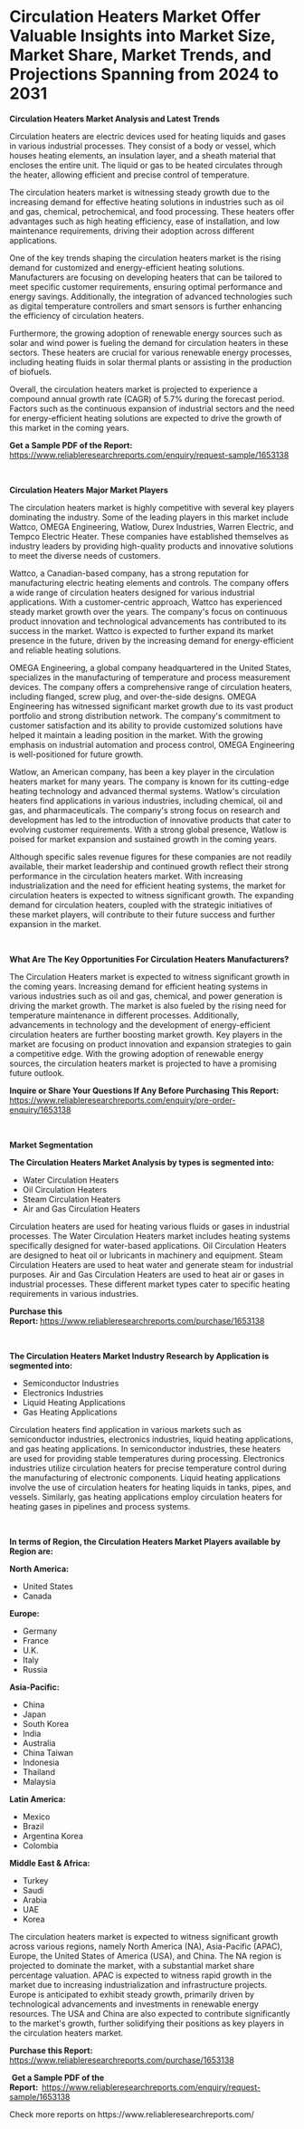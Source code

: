 <p><h1>Circulation Heaters Market Offer Valuable Insights into Market Size, Market Share, Market Trends, and Projections Spanning from 2024 to 2031</h1></p><p><strong>Circulation Heaters Market Analysis and Latest Trends</strong></p>
<p><p>Circulation heaters are electric devices used for heating liquids and gases in various industrial processes. They consist of a body or vessel, which houses heating elements, an insulation layer, and a sheath material that encloses the entire unit. The liquid or gas to be heated circulates through the heater, allowing efficient and precise control of temperature.</p><p>The circulation heaters market is witnessing steady growth due to the increasing demand for effective heating solutions in industries such as oil and gas, chemical, petrochemical, and food processing. These heaters offer advantages such as high heating efficiency, ease of installation, and low maintenance requirements, driving their adoption across different applications.</p><p>One of the key trends shaping the circulation heaters market is the rising demand for customized and energy-efficient heating solutions. Manufacturers are focusing on developing heaters that can be tailored to meet specific customer requirements, ensuring optimal performance and energy savings. Additionally, the integration of advanced technologies such as digital temperature controllers and smart sensors is further enhancing the efficiency of circulation heaters.</p><p>Furthermore, the growing adoption of renewable energy sources such as solar and wind power is fueling the demand for circulation heaters in these sectors. These heaters are crucial for various renewable energy processes, including heating fluids in solar thermal plants or assisting in the production of biofuels.</p><p>Overall, the circulation heaters market is projected to experience a compound annual growth rate (CAGR) of 5.7% during the forecast period. Factors such as the continuous expansion of industrial sectors and the need for energy-efficient heating solutions are expected to drive the growth of this market in the coming years.</p></p>
<p><strong>Get a Sample PDF of the Report:&nbsp;</strong> <a href="https://www.reliableresearchreports.com/enquiry/request-sample/1653138">https://www.reliableresearchreports.com/enquiry/request-sample/1653138</a></p>
<p>&nbsp;</p>
<p><strong>Circulation Heaters Major Market Players</strong></p>
<p><p>The circulation heaters market is highly competitive with several key players dominating the industry. Some of the leading players in this market include Wattco, OMEGA Engineering, Watlow, Durex Industries, Warren Electric, and Tempco Electric Heater. These companies have established themselves as industry leaders by providing high-quality products and innovative solutions to meet the diverse needs of customers.</p><p>Wattco, a Canadian-based company, has a strong reputation for manufacturing electric heating elements and controls. The company offers a wide range of circulation heaters designed for various industrial applications. With a customer-centric approach, Wattco has experienced steady market growth over the years. The company's focus on continuous product innovation and technological advancements has contributed to its success in the market. Wattco is expected to further expand its market presence in the future, driven by the increasing demand for energy-efficient and reliable heating solutions.</p><p>OMEGA Engineering, a global company headquartered in the United States, specializes in the manufacturing of temperature and process measurement devices. The company offers a comprehensive range of circulation heaters, including flanged, screw plug, and over-the-side designs. OMEGA Engineering has witnessed significant market growth due to its vast product portfolio and strong distribution network. The company's commitment to customer satisfaction and its ability to provide customized solutions have helped it maintain a leading position in the market. With the growing emphasis on industrial automation and process control, OMEGA Engineering is well-positioned for future growth.</p><p>Watlow, an American company, has been a key player in the circulation heaters market for many years. The company is known for its cutting-edge heating technology and advanced thermal systems. Watlow's circulation heaters find applications in various industries, including chemical, oil and gas, and pharmaceuticals. The company's strong focus on research and development has led to the introduction of innovative products that cater to evolving customer requirements. With a strong global presence, Watlow is poised for market expansion and sustained growth in the coming years.</p><p>Although specific sales revenue figures for these companies are not readily available, their market leadership and continued growth reflect their strong performance in the circulation heaters market. With increasing industrialization and the need for efficient heating systems, the market for circulation heaters is expected to witness significant growth. The expanding demand for circulation heaters, coupled with the strategic initiatives of these market players, will contribute to their future success and further expansion in the market.</p></p>
<p>&nbsp;</p>
<p><strong>What Are The Key Opportunities For Circulation Heaters Manufacturers?</strong></p>
<p><p>The Circulation Heaters market is expected to witness significant growth in the coming years. Increasing demand for efficient heating systems in various industries such as oil and gas, chemical, and power generation is driving the market growth. The market is also fueled by the rising need for temperature maintenance in different processes. Additionally, advancements in technology and the development of energy-efficient circulation heaters are further boosting market growth. Key players in the market are focusing on product innovation and expansion strategies to gain a competitive edge. With the growing adoption of renewable energy sources, the circulation heaters market is projected to have a promising future outlook.</p></p>
<p><strong>Inquire or Share Your Questions If Any Before Purchasing This Report:</strong> <a href="https://www.reliableresearchreports.com/enquiry/pre-order-enquiry/1653138">https://www.reliableresearchreports.com/enquiry/pre-order-enquiry/1653138</a></p>
<p>&nbsp;</p>
<p><strong>Market Segmentation</strong></p>
<p><strong>The Circulation Heaters Market Analysis by types is segmented into:</strong></p>
<p><ul><li>Water Circulation Heaters</li><li>Oil Circulation Heaters</li><li>Steam Circulation Heaters</li><li>Air and Gas Circulation Heaters</li></ul></p>
<p><p>Circulation heaters are used for heating various fluids or gases in industrial processes. The Water Circulation Heaters market includes heating systems specifically designed for water-based applications. Oil Circulation Heaters are designed to heat oil or lubricants in machinery and equipment. Steam Circulation Heaters are used to heat water and generate steam for industrial purposes. Air and Gas Circulation Heaters are used to heat air or gases in industrial processes. These different market types cater to specific heating requirements in various industries.</p></p>
<p><strong>Purchase this Report:&nbsp;</strong><a href="https://www.reliableresearchreports.com/purchase/1653138">https://www.reliableresearchreports.com/purchase/1653138</a></p>
<p>&nbsp;</p>
<p><strong>The Circulation Heaters Market Industry Research by Application is segmented into:</strong></p>
<p><ul><li>Semiconductor Industries</li><li>Electronics Industries</li><li>Liquid Heating Applications</li><li>Gas Heating Applications</li></ul></p>
<p><p>Circulation heaters find application in various markets such as semiconductor industries, electronics industries, liquid heating applications, and gas heating applications. In semiconductor industries, these heaters are used for providing stable temperatures during processing. Electronics industries utilize circulation heaters for precise temperature control during the manufacturing of electronic components. Liquid heating applications involve the use of circulation heaters for heating liquids in tanks, pipes, and vessels. Similarly, gas heating applications employ circulation heaters for heating gases in pipelines and process systems.</p></p>
<p>&nbsp;</p>
<p><strong>In terms of Region, the Circulation Heaters Market Players available by Region are:</strong></p>
<p>
    <p> <strong> North America: </strong>
        <ul>
            <li>United States</li>
            <li>Canada</li>
        </ul>
        </p> 
    <p> <strong> Europe: </strong>
        <ul>
            <li>Germany</li>
            <li>France</li>
            <li>U.K.</li>
            <li>Italy</li>
            <li>Russia</li>
        </ul>
        </p> 
    <p> <strong> Asia-Pacific: </strong>
        <ul>
            <li>China</li>
            <li>Japan</li>
            <li>South Korea</li>
            <li>India</li>
            <li>Australia</li>
            <li>China Taiwan</li>
            <li>Indonesia</li>
            <li>Thailand</li>
            <li>Malaysia</li>
        </ul>
        </p> 
    <p> <strong> Latin America: </strong>
        <ul>
            <li>Mexico</li>
            <li>Brazil</li>
            <li>Argentina Korea</li>
            <li>Colombia</li>
        </ul>
        </p> 
    <p> <strong> Middle East & Africa: </strong>
        <ul>
            <li>Turkey</li>
            <li>Saudi</li>
            <li>Arabia</li>
            <li>UAE</li>
            <li>Korea</li>
        </ul>
    </p>
    </p>
<p><p>The circulation heaters market is expected to witness significant growth across various regions, namely North America (NA), Asia-Pacific (APAC), Europe, the United States of America (USA), and China. The NA region is projected to dominate the market, with a substantial market share percentage valuation. APAC is expected to witness rapid growth in the market due to increasing industrialization and infrastructure projects. Europe is anticipated to exhibit steady growth, primarily driven by technological advancements and investments in renewable energy resources. The USA and China are also expected to contribute significantly to the market's growth, further solidifying their positions as key players in the circulation heaters market.</p></p>
<p><strong>Purchase this Report: </strong><a href="https://www.reliableresearchreports.com/purchase/1653138">https://www.reliableresearchreports.com/purchase/1653138</a></p>
<p>&nbsp;<strong>Get a Sample PDF of the Report:&nbsp;&nbsp;</strong><a href="https://www.reliableresearchreports.com/enquiry/request-sample/1653138">https://www.reliableresearchreports.com/enquiry/request-sample/1653138</a></p>
<p><strong></strong></p>
<p>Check more reports on https://www.reliableresearchreports.com/</p>